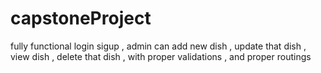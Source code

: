 # capstoneProject
fully functional login sigup , admin can add new dish , update that dish , view dish , delete that dish , with proper validations , and proper routings
